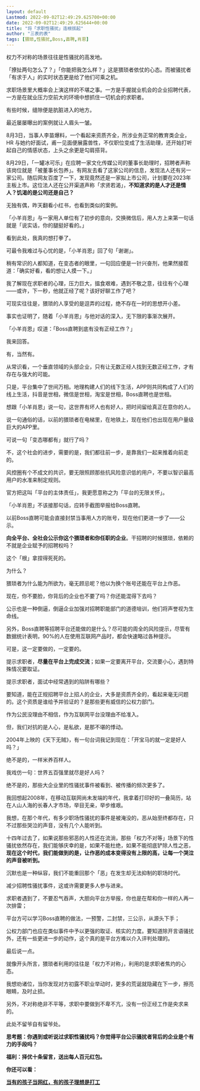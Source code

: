 ```yaml
---
layout: default
Lastmod: 2022-09-02T12:49:29.625700+00:00
date: 2022-09-02T12:49:29.625644+00:00
title: "将「求职性骚扰」连根拔起"
author: "三表的表"
tags: [猥琐,性骚扰,Boss,直聘,肖恩]
---
```


权力不对称的场景往往是性骚扰的高发地。

「撩扯两句怎么了？」「你能把我怎么样？」这是猥琐者依仗的心态。而被骚扰者「有求于人」的实时状态更是给了他们可乘之机。

求职场景里大概率会上演这样的不堪之事。一方是手握就业机会的企业招聘代表，一方是在就业压力空前大的环境中想抓住一切机会的求职者。

有些时候，缝隙便是肮脏进入的地方。

最近屡屡曝出的案例就让人眉头一皱。

8月3日，当事人李苗爆料，一个看起来资质齐全，所涉业务正常的教育类企业，HR 与她约好面试，甫一见面便展露兽性，不仅职位变成了生活助理，还开始打听起自己的情感状态，上头之余更是勾肩搭背。

8月29日，「一罐冰可乐」在应聘一家文化传媒公司的董事长助理时，招聘者声称该岗位就是「被董事长包养」。有网友去看了这家公司的信息，发现法人还有另一家公司。随后网友百度了一下，发现竟然还是一家拟上市公司，计划要在2023年主板上市。这位法人还在公开渠道声称「求贤若渴」，**不知道求的是人才还是情人？饥渴的是公司还是自己？**

无独有偶，昨天翻看小红书，也看到类似的案例。

「小羊肖恩」与一家用人单位有了初步的意向，交换微信后，用人方上来第一句话就是「说实话，你的腿挺好看的。」

看到此处，我真的想打拳了。

可最令我难过与心忧的是，「小羊肖恩」回了句「谢谢」。

稍有常识的人都知道，在变态者的眼里，一句回应便是一针兴奋剂，他果然接茬道：「确实好看，看的想让人摸一下。」

我了解现在求职者的心理，压力巨大，搵食艰难，遇到不敬之意，往往有个心理——或许，下一秒，他就正经了呢？该好好聊工作了吧？

可现实往往是，猥琐的人享受的是逗弄的过程，绝不存在一时的思想开小差。

事实也证明了，随着「小羊肖恩」与他对话的深入，无下限的事渐次展开。

「小羊肖恩」叹道：「Boss直聘到底有没有正经工作？」

我来回答。

有，当然有。

从常识看，一个垂直领域的头部企业，只有让无数正经人找到无数正经工作，才有存在与强大的可能。

只是，平台集中了世间万相。地理构建人们的线下生活，APP则共同构成了人们的线上生活，抖音是世相，微信是世相，淘宝是世相，Boss直聘也是世相。

想跟「小羊肖恩」说一句，这世界有坏人也有好人，把时间留给真正在意你的人。

说一句通俗的话，以前的猥琐者在电梯里，在地铁上，现在他们也出现在用户量级巨大的APP里。

可说一句「变态哪都有」就行了吗？

不，这个社会的进步，需要的是，我们都往前一步，是靠我们一起来推着向前走的。

风控圈有个不成文的共识，要无限照顾那些抗风险意识低的用户，不要以智识最高用户的水准来制定规则。

官方把这叫「平台的主体责任」，我更愿意称之为「平台的无限关怀」。

「小羊肖恩」不该接那句话，应转手截图举报给Boss直聘。

以前Boss直聘可能会直接封禁当事用人方的账号，现在他们更进一步了——公示。

**向全平台、全社会公示你这个猥琐者和你任职的企业**。干招聘的时候猥琐，依赖的不就是企业赋予的招聘权吗？

这个「根」拿捏得死死的。

为什么？

猥琐者为什么能为所欲为，毫无顾忌呢？他以为换个账号还能在平台上作恶。

现在，你不要脸，你背后的企业也不要了吗？你还能混得下去吗？

公示也是一种倒逼，倒逼企业加强对招聘职能部门的道德培训，他们将声誉视为生命线。

另外，Boss直聘等招聘平台还能做的是什么？尽可能的周全的风险提示，尽管有数据统计表明，90%的人在使用互联网产品时，都会快速略过各种提示。

可是，这一定要做的，一定要的。

提示求职者，**尽量在平台上完成交流**；如果一定要离开平台，交流要小心，遇到特殊情况要取证。

提示求职者，面试中经常遇到的陷阱有哪些？

要知道，能在正规招聘平台上招人的企业，大多是资质齐全的，看起来毫无问题的。这个资质是谁给予并验证的？是那些更有威信的公权力部门。

作为公民没理由不相信，作为互联网平台没理由不给准入。

但，我们对抗的是人心，是私欲，是那不堪的悸动。

2004年上映的《天下无贼》，有一句台词我记到现在：「开宝马的就一定是好人吗？」

绝不是的，一样米养百样人。

我戏仿一句：世界五百强里就尽是好人吗？

绝不是的，那些大企业里的性骚扰事件被看到、被传播的频次更多了。

我回想起2008年，在移动互联网尚未发端的年代，我拿着打印好的一叠简历，站在人山人海的长春人才市场，举目无亲，举步维艰。

我想，在那个年代，有多少职场性骚扰的事件是被淹没的，恶从始至终都存在，只不过那些哭泣的声音，没有几个人能听到。

十四年过去了，如果说那些邪恶的人性还在流淌，那些「权力不对等」场景下的性骚扰依然存在，我们能够庆幸的是，如果不能杜绝，如果不能彻底铲除人性之恶，**现在这个时代，我们能做到的是，让作恶的成本变得没有上限的高，让每一个哭泣的声音被听到。**

沉默也是一种纵容，我们不能重回那个「恶」在发生却无法抑制的职场时代。

减少招聘性骚扰事件，这或许需要更多人参与进来。

求职者遇到了，不要忍气吞声，大胆向平台方举报，你也是在帮和你一样的人再一次排雷；

平台方可以学习Boss直聘的做法，一预警，二封禁，三公示，从源头下手；

公权力部门也应在类似事件中予以更强的取证、核实的力度。要知道除开言语骚扰外，还有一些更进一步的动作，这个真的是平台方难以介入评判处理的。

最后说一点。

就像开头所言，猥琐者利用的往往是「权力不对称」，利用的是求职者焦灼的心态。

我想劝诸位，当你发现对方初露不职业举动时，更多的荒诞就隐藏在下一步，擦亮眼睛，及时止损。

另外，不对称绝非不平等，求职中要做到不卑不亢，没有一份正经工作是央求来的。

此处不留爷自有留爷处。

**思考题：你遇到或听说过求职性骚扰吗？你觉得平台公示骚扰者背后的企业是个有力的手段吗？**

**福利：择优十条留言，送出每人百元红包。**

**你还可以看：**

**[当有的孩子当网红，有的孩子理想是打工](http://mp.weixin.qq.com/s?__biz=MjM5NTU0NTgyMg==&mid=2650408390&idx=1&sn=2884bb5e42503cc42179f388aa79bfdc&chksm=bef87277898ffb61e66f0b9f74e612792f066f904d9df049e5b6f1f433669e3b29676524555a&scene=21#wechat_redirect)**

